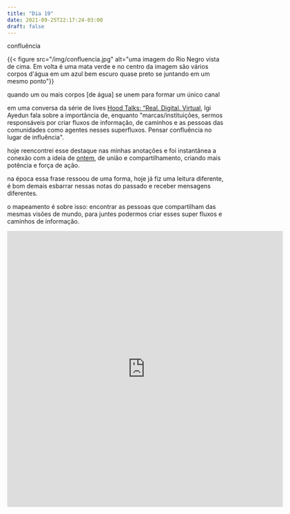 ```yaml
---
title: "Dia 19"
date: 2021-09-25T22:17:24-03:00
draft: false
---
```


confluência

{{< figure src="/img/confluencia.jpg" alt="uma imagem do Rio Negro vista de cima. Em volta é uma mata verde e no centro da imagem são vários corpos d'água em um azul bem escuro quase preto se juntando em um mesmo ponto"}}

quando um ou mais corpos [de água] se unem para formar um único canal

em uma conversa da série de lives [Hood Talks: “Real. Digital. Virtual](https://www.instagram.com/p/CMcdmsaHRLl/), Igi Ayedun fala sobre a importância de, enquanto "marcas/instituições, sermos responsáveis por criar fluxos de informação, de caminhos e as pessoas das comunidades como agentes nesses superfluxos. Pensar confluência no lugar de influência".

hoje reencontrei esse destaque nas minhas anotações e foi instantânea a conexão com a ideia de [ontem](https://cem.engajaflix.club/timeline/dia18/), de união e compartilhamento, criando mais potência e força de ação. 

na época essa frase ressoou de uma forma, hoje já fiz uma leitura diferente, é bom demais esbarrar nessas notas do passado e receber mensagens diferentes.

o mapeamento é sobre isso: encontrar as pessoas que compartilham das mesmas visões de mundo, para juntes podermos criar esses super fluxos e caminhos de informação.

<iframe src="https://docs.google.com/forms/d/e/1FAIpQLSd1XP_vJt4lsx-qTJk2k8_hQT_in2O3MINpABdoOwAma30DNw/viewform?embedded=true" width="640" height="640" frameborder="0" marginheight="0" marginwidth="0">Loading…</iframe>